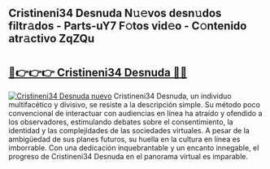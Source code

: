 ## Cristineni34 Desnuda N𝚞𝚎vos desn𝚞dos filtr𝚊dos - Parts-uY7 F𝚘tos vid𝚎o - C𝚘ntenido atr𝚊ctivo ZqZQu

# <h2><a href="http://mb4f91x.tromn.icu/?c=Cristineni34+Desnuda">🔗👉👉👉 Cristineni34 Desnuda 🔗🔗</a></h2>

[![Cristineni34 Desnuda nuevo](https://i.imgur.com/pEAQMta.gif)](http://mb4f91x.tromn.icu/?c=Cristineni34+Desnuda)
Cristineni34 Desnuda, un individuo multifacético y divisivo, se resiste a la descripción simple. Su método poco convencional de interactuar con audiencias en línea ha atraído y ofendido a los observadores, estimulando debates sobre el consentimiento, la identidad y las complejidades de las sociedades virtuales. A pesar de la ambigüedad de sus planes futuros, su huella en la cultura en línea es imborrable. Con una dedicación inquebrantable y un encanto innegable, el progreso de Cristineni34 Desnuda en el panorama virtual es imparable.
